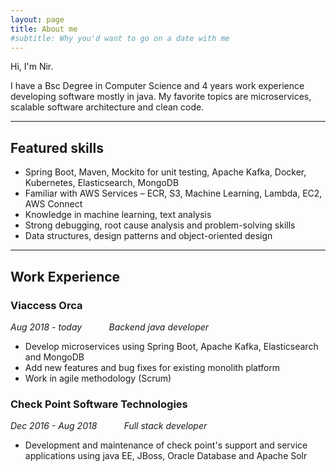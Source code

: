 ```yaml
---
layout: page
title: About me
#subtitle: Why you'd want to go on a date with me
---
```


Hi, I'm Nir. 

I have a Bsc Degree in Computer Science and 4 years work experience developing software mostly in java. 
My favorite topics are microservices, scalable software architecture and clean code.
* * *
## Featured skills
- Spring Boot, Maven, Mockito for unit testing, Apache Kafka, Docker, Kubernetes, Elasticsearch, MongoDB 
- Familiar with AWS Services – ECR, S3, Machine Learning, Lambda, EC2, AWS Connect
- Knowledge in machine learning, text analysis
- Strong debugging, root cause analysis and problem-solving skills
- Data structures, design patterns and object-oriented design  

* * *
## Work Experience

### Viaccess Orca
*Aug 2018 - today &nbsp;&nbsp;&nbsp;&nbsp;&nbsp;&nbsp;&nbsp;&nbsp;&nbsp;&nbsp;Backend java developer*
- Develop microservices using Spring Boot, Apache Kafka, Elasticsearch and MongoDB
- Add new features and bug fixes for existing monolith platform
- Work in agile methodology (Scrum)

### Check Point Software Technologies 
*Dec 2016 - Aug 2018 &nbsp;&nbsp;&nbsp;&nbsp;&nbsp;&nbsp;&nbsp;&nbsp;&nbsp;&nbsp;Full stack developer*
- Development and maintenance of check point's support and service applications using java EE, JBoss, Oracle Database and Apache Solr  